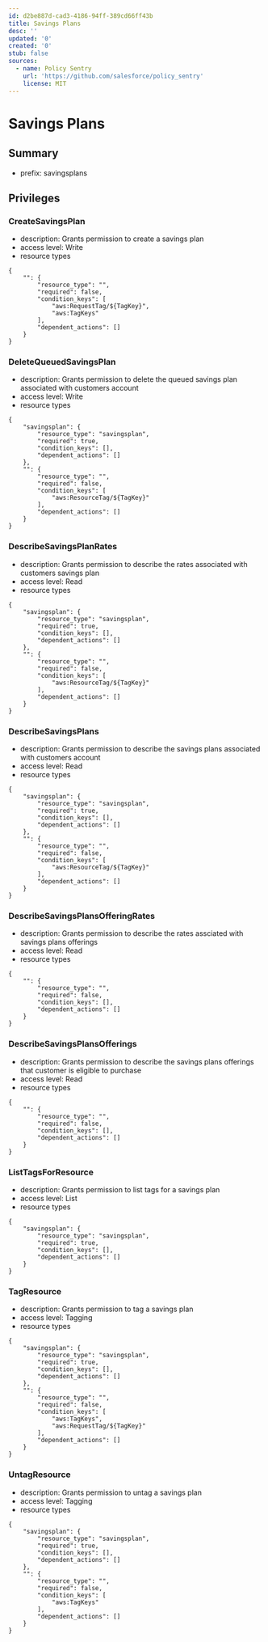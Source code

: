 ```yaml
---
id: d2be887d-cad3-4186-94ff-389cd66ff43b
title: Savings Plans
desc: ''
updated: '0'
created: '0'
stub: false
sources:
  - name: Policy Sentry
    url: 'https://github.com/salesforce/policy_sentry'
    license: MIT
---
```

# Savings Plans
## Summary
- prefix: savingsplans
## Privileges
### CreateSavingsPlan
- description: Grants permission to create a savings plan
- access level: Write
- resource types
```
{
    "": {
        "resource_type": "",
        "required": false,
        "condition_keys": [
            "aws:RequestTag/${TagKey}",
            "aws:TagKeys"
        ],
        "dependent_actions": []
    }
}
```
### DeleteQueuedSavingsPlan
- description: Grants permission to delete the queued savings plan associated with customers account
- access level: Write
- resource types
```
{
    "savingsplan": {
        "resource_type": "savingsplan",
        "required": true,
        "condition_keys": [],
        "dependent_actions": []
    },
    "": {
        "resource_type": "",
        "required": false,
        "condition_keys": [
            "aws:ResourceTag/${TagKey}"
        ],
        "dependent_actions": []
    }
}
```
### DescribeSavingsPlanRates
- description: Grants permission to describe the rates associated with customers savings plan
- access level: Read
- resource types
```
{
    "savingsplan": {
        "resource_type": "savingsplan",
        "required": true,
        "condition_keys": [],
        "dependent_actions": []
    },
    "": {
        "resource_type": "",
        "required": false,
        "condition_keys": [
            "aws:ResourceTag/${TagKey}"
        ],
        "dependent_actions": []
    }
}
```
### DescribeSavingsPlans
- description: Grants permission to describe the savings plans associated with customers account
- access level: Read
- resource types
```
{
    "savingsplan": {
        "resource_type": "savingsplan",
        "required": true,
        "condition_keys": [],
        "dependent_actions": []
    },
    "": {
        "resource_type": "",
        "required": false,
        "condition_keys": [
            "aws:ResourceTag/${TagKey}"
        ],
        "dependent_actions": []
    }
}
```
### DescribeSavingsPlansOfferingRates
- description: Grants permission to describe the rates assciated with savings plans offerings
- access level: Read
- resource types
```
{
    "": {
        "resource_type": "",
        "required": false,
        "condition_keys": [],
        "dependent_actions": []
    }
}
```
### DescribeSavingsPlansOfferings
- description: Grants permission to describe the savings plans offerings that customer is eligible to purchase
- access level: Read
- resource types
```
{
    "": {
        "resource_type": "",
        "required": false,
        "condition_keys": [],
        "dependent_actions": []
    }
}
```
### ListTagsForResource
- description: Grants permission to list tags for a savings plan
- access level: List
- resource types
```
{
    "savingsplan": {
        "resource_type": "savingsplan",
        "required": true,
        "condition_keys": [],
        "dependent_actions": []
    }
}
```
### TagResource
- description: Grants permission to tag a savings plan
- access level: Tagging
- resource types
```
{
    "savingsplan": {
        "resource_type": "savingsplan",
        "required": true,
        "condition_keys": [],
        "dependent_actions": []
    },
    "": {
        "resource_type": "",
        "required": false,
        "condition_keys": [
            "aws:TagKeys",
            "aws:RequestTag/${TagKey}"
        ],
        "dependent_actions": []
    }
}
```
### UntagResource
- description: Grants permission to untag a savings plan
- access level: Tagging
- resource types
```
{
    "savingsplan": {
        "resource_type": "savingsplan",
        "required": true,
        "condition_keys": [],
        "dependent_actions": []
    },
    "": {
        "resource_type": "",
        "required": false,
        "condition_keys": [
            "aws:TagKeys"
        ],
        "dependent_actions": []
    }
}
```
